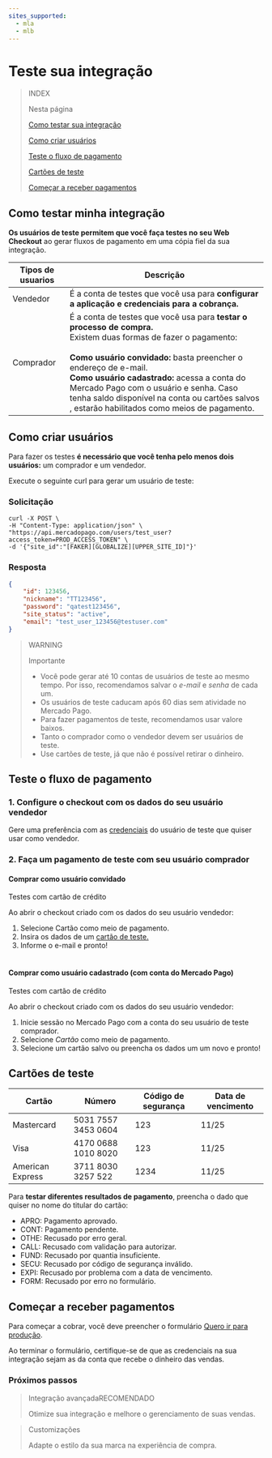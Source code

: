 ```yaml
---
sites_supported:
  - mla
  - mlb
---
```


# Teste sua integração

> INDEX
>
> Nesta página
>
>
>
> [Como testar sua integração](https://www.mercadopago.com.br/developers/pt/guides/payments/web-payment-checkout/test-integration#bookmark_como_testar_minha_integração)
>
> [Como criar usuários](https://www.mercadopago.com.br/developers/pt/guides/payments/web-payment-checkout/test-integration#bookmark_como_criar_usuários)
>
> [Teste o fluxo de pagamento](https://www.mercadopago.com.br/developers/pt/guides/payments/web-payment-checkout/test-integration#bookmark_teste_o_fluxo_de_pagamento)
>
> [Cartões de teste](https://www.mercadopago.com.br/developers/pt/guides/payments/web-payment-checkout/test-integration#bookmark_cartões_de_teste)
>
> [Começar a receber pagamentos](https://www.mercadopago.com.br/developers/pt/guides/payments/web-payment-checkout/test-integration#bookmark_começar_a_receber_pagamentos)


## Como testar minha integração

**Os usuários de teste permitem que você faça testes no seu Web Checkout** ao gerar fluxos de pagamento em uma cópia fiel da sua integração.

Tipos de usuarios | Descrição
------------ | -------------
Vendedor | É a conta de testes que você usa para **configurar a aplicação e credenciais para a cobrança.**
Comprador | É a conta de testes que você usa para **testar o processo de compra.**<br/>Existem duas formas de fazer o pagamento:<br/><br/> **Como usuário convidado:** basta preencher o endereço de e-mail.<br/>**Como usuário cadastrado:** acessa a conta do Mercado Pago com o usuário e senha. Caso tenha saldo disponível na conta ou cartões salvos , estarão habilitados como meios de pagamento.



## Como criar usuários
Para fazer os testes **é necessário que você tenha pelo menos dois usuários:** um comprador e um vendedor.

Execute o seguinte curl para gerar um usuário de teste:

### Solicitação

```curl
curl -X POST \
-H "Content-Type: application/json" \
"https://api.mercadopago.com/users/test_user?access_token=PROD_ACCESS_TOKEN" \
-d '{"site_id":"[FAKER][GLOBALIZE][UPPER_SITE_ID]"}'
```


### Resposta

```json
{
    "id": 123456,
    "nickname": "TT123456",
    "password": "qatest123456",
    "site_status": "active",
    "email": "test_user_123456@testuser.com"
}
```

>WARNING
>
>Importante
>
> * Você pode gerar até 10 contas de usuários de teste ao mesmo tempo. Por isso, recomendamos salvar o _e-mail_ e _senha_ de cada um.
> * Os usuários de teste caducam após 60 dias sem atividade no Mercado Pago.
> * Para fazer pagamentos de teste, recomendamos usar valore baixos.
> * Tanto o comprador como o vendedor devem ser usuários de teste.
> * Use cartões de teste, já que não é possível retirar o dinheiro.


## Teste o fluxo de pagamento

### 1. Configure o checkout com os dados do seu usuário vendedor

Gere uma preferência com as <a href="https://www.mercadopago.com/mla/account/credentials" target="_blank"> credenciais</a> do usuário de teste que quiser usar como vendedor.

### 2. Faça um pagamento de teste com seu usuário comprador

#### Comprar como usuário convidado

Testes com cartão de crédito

Ao abrir o checkout criado com os dados do seu usuário vendedor:

1. Selecione Cartão como meio de pagamento.
2. Insira os dados de um [cartão de teste.](https://www.mercadopago.com.br/developers/pt/guides/payments/web-payment-checkout/test-integration#bookmark_cartões_de_teste)
3. Informe o e-mail e pronto!<br/><br/>

#### Comprar como usuário cadastrado (com conta do Mercado Pago)

Testes com cartão de crédito

Ao abrir o checkout criado com os dados do seu usuário vendedor:

1. Inicie sessão no Mercado Pago com a conta do seu usuário de teste comprador.
2. Selecione _Cartão_ como meio de pagamento.
3. Selecione um  cartão salvo ou preencha os dados um um novo e pronto!


## Cartões de teste

Cartão | Número | Código de segurança | Data de vencimento
------------ | ------------- | ------------- | -------------
Mastercard | 5031 7557 3453 0604 | 123 | 11/25
Visa | 4170 0688 1010 8020 | 123 | 11/25
American Express | 3711 8030 3257 522 | 1234 | 11/25


Para **testar diferentes resultados de pagamento**, preencha o dado que quiser no nome do titular do cartão:

- APRO: Pagamento aprovado.
- CONT: Pagamento pendente.
- OTHE: Recusado por erro geral.
- CALL: Recusado com validação para autorizar.
- FUND: Recusado por quantia insuficiente.
- SECU: Recusado por código de segurança inválido.
- EXPI: Recusado por problema com a data de vencimento.
- FORM: Recusado por erro no formulário.

## Começar a receber pagamentos

Para começar a cobrar, você deve preencher o formulário <a href="https://www.mercadopago.com/mla/account/credentials/" target="_blank"> Quero ir para produção</a>.

Ao terminar o formulário, certifique-se de que as credenciais na sua integração sejam as da conta que recebe o dinheiro das vendas.<br/>

### Próximos passos

<div>
<a href="https://www.mercadopago.com.br/developers/pt/guides/payments/web-payment-checkout/advanced-integration/" style="text-decoration:none;color:inherit">       
<blockquote class="next-step-card next-step-card-left">
<p class="card-note-title">Integração avançada<span class="card-status-tag card-status-tag-recommended">RECOMENDADO</span></p>
 <p>Otimize sua integração e melhore o gerenciamento de suas vendas.</p>
</blockquote>
</a>   
<a href="https://www.mercadopago.com.br/developers/pt/guides/payments/web-payment-checkout/customizations/" style="text-decoration:none;color:inherit">
<blockquote class="next-step-card next-step-card-right">
<p class="card-note-title">Customizações</p>
 <p>Adapte o estilo da sua marca na experiência de compra.</p>
</blockquote>
</a>
</div>
<br/>
<br/>
<br/>
<br/>
<br/>
<br/>
<br/>
